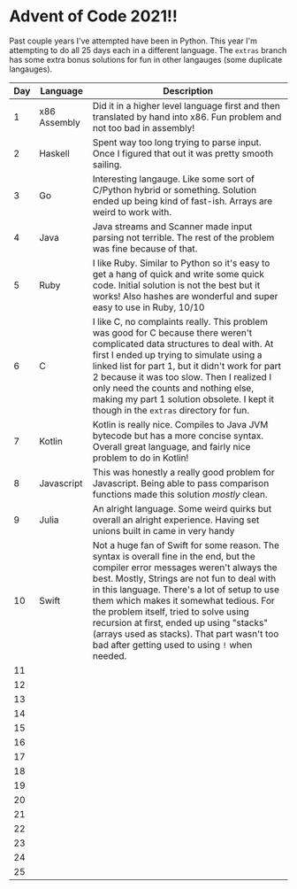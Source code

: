 # Advent of Code 2021!!

Past couple years I've attempted have been in Python. This year I'm attempting to do all 25 days each in a different language. The `extras` branch has some extra bonus solutions for fun in other langauges (some duplicate langauges).

| Day | Language | Description |
------|----------|-------------|
|1|x86 Assembly|Did it in a higher level language first and then translated by hand into x86. Fun problem and not too bad in assembly!|
|2|Haskell|Spent way too long trying to parse input. Once I figured that out it was pretty smooth sailing.|
|3|Go|Interesting langauge. Like some sort of C/Python hybrid or something. Solution ended up being kind of fast-ish. Arrays are weird to work with.|
|4|Java|Java streams and Scanner made input parsing not terrible. The rest of the problem was fine because of that.|
|5|Ruby|I like Ruby. Similar to Python so it's easy to get a hang of quick and write some quick code. Initial solution is not the best but it works! Also hashes are wonderful and super easy to use in Ruby, 10/10|
|6|C|I like C, no complaints really. This problem was good for C because there weren't complicated data structures to deal with. At first I ended up trying to simulate using a linked list for part 1, but it didn't work for part 2 because it was too slow. Then I realized I only need the counts and nothing else, making my part 1 solution obsolete. I kept it though in the `extras` directory for fun.|
|7|Kotlin|Kotlin is really nice. Compiles to Java JVM bytecode but has a more concise syntax. Overall great language, and fairly nice problem to do in Kotlin!|
|8|Javascript|This was honestly a really good problem for Javascript. Being able to pass comparison functions made this solution *mostly* clean.|
|9|Julia|An alright language. Some weird quirks but overall an alright experience. Having set unions built in came in very handy|
|10|Swift|Not a huge fan of Swift for some reason. The syntax is overall fine in the end, but the compiler error messages weren't always the best. Mostly, Strings are not fun to deal with in this language. There's a lot of setup to use them which makes it somewhat tedious. For the problem itself, tried to solve using recursion at first, ended up using "stacks" (arrays used as stacks). That part wasn't too bad after getting used to using `!` when needed.|
|11|
|12|
|13|
|14|
|15|
|16|
|17|
|18|
|19|
|20|
|21|
|22|
|23|
|24|
|25|
